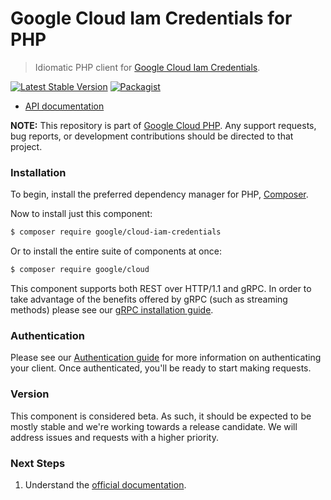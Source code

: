 # Google Cloud Iam Credentials for PHP

> Idiomatic PHP client for [Google Cloud Iam Credentials](https://cloud.google.com/iam).

[![Latest Stable Version](https://poser.pugx.org/google/cloud-iam-credentials/v/stable)](https://packagist.org/packages/google/cloud-iam-credentials) [![Packagist](https://img.shields.io/packagist/dm/google/cloud-iam-credentials.svg)](https://packagist.org/packages/google/cloud-iam-credentials)

* [API documentation](http://googleapis.github.io/google-cloud-php/#/docs/cloud-iam-credentials/latest/iamcredentials/readme)

**NOTE:** This repository is part of [Google Cloud PHP](https://github.com/googleapis/google-cloud-php). Any
support requests, bug reports, or development contributions should be directed to
that project.

### Installation

To begin, install the preferred dependency manager for PHP, [Composer](https://getcomposer.org/).

Now to install just this component:

```sh
$ composer require google/cloud-iam-credentials
```

Or to install the entire suite of components at once:

```sh
$ composer require google/cloud
```

This component supports both REST over HTTP/1.1 and gRPC. In order to take advantage of the benefits offered by gRPC (such as streaming methods)
please see our [gRPC installation guide](https://cloud.google.com/php/grpc).

### Authentication

Please see our [Authentication guide](https://github.com/googleapis/google-cloud-php/blob/master/AUTHENTICATION.md) for more information
on authenticating your client. Once authenticated, you'll be ready to start making requests.

### Version

This component is considered beta. As such, it should be expected to be mostly
stable and we're working towards a release candidate. We will address issues
and requests with a higher priority.

### Next Steps

1. Understand the [official documentation](https://cloud.google.com/iam/docs).
